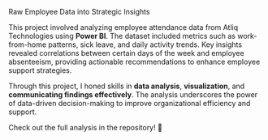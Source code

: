 Raw Employee Data into Strategic Insights

This project involved analyzing employee attendance data from Atliq Technologies using **Power BI**. The dataset included metrics such as work-from-home patterns, sick leave, and daily activity trends. Key insights revealed correlations between certain days of the week and employee absenteeism, providing actionable recommendations to enhance employee support strategies.

Through this project, I honed skills in **data analysis**, **visualization**, and **communicating findings effectively**. The analysis underscores the power of data-driven decision-making to improve organizational efficiency and support.  

Check out the full analysis in the repository! 🚀
